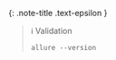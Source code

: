 <!-- LOCATION -->
<!-- _includes/components/allure-commandline/ -->

<!-- INCLUDE -->
<!-- components/allure-commandline/validation.md -->


<!-- MAIN CONTENT -->

{: .note-title .text-epsilon }
> ℹ️ Validation
>
> ```shell
> allure --version
> ```
